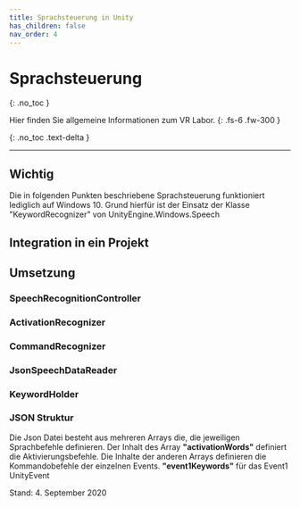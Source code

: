 ```yaml
---
title: Sprachsteuerung in Unity
has_children: false
nav_order: 4
---
```



# Sprachsteuerung
{: .no_toc }

Hier finden Sie allgemeine Informationen zum VR Labor.
{: .fs-6 .fw-300 }

{: .no_toc .text-delta }

---

## Wichtig
Die in folgenden Punkten beschriebene Sprachsteuerung funktioniert lediglich auf Windows 10. 
Grund hierfür ist der Einsatz der Klasse "KeywordRecognizer" von UnityEngine.Windows.Speech
## Integration in ein Projekt
## Umsetzung
### SpeechRecognitionController
### ActivationRecognizer
### CommandRecognizer
### JsonSpeechDataReader
### KeywordHolder
### JSON Struktur
Die Json Datei besteht aus mehreren Arrays die, die jeweiligen Sprachbefehle definieren. 
Der Inhalt des Array **"activationWords"** definiert die Aktivierungsbefehle.
Die Inhalte der anderen Arrays definieren die Kommandobefehle der einzelnen Events. **"event1Keywords"** für das Event1 UnityEvent

Stand: 4. September 2020
